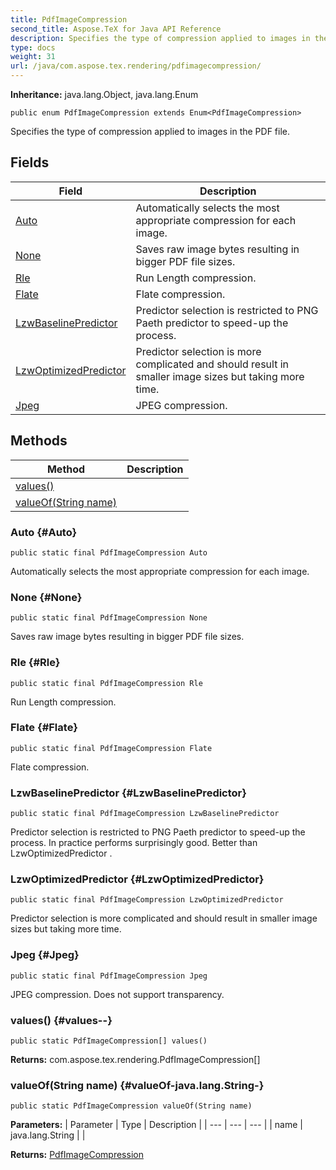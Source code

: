 ```yaml
---
title: PdfImageCompression
second_title: Aspose.TeX for Java API Reference
description: Specifies the type of compression applied to images in the PDF file.
type: docs
weight: 31
url: /java/com.aspose.tex.rendering/pdfimagecompression/
---
```

**Inheritance:**
java.lang.Object, java.lang.Enum
```
public enum PdfImageCompression extends Enum<PdfImageCompression>
```

Specifies the type of compression applied to images in the PDF file.
## Fields

| Field | Description |
| --- | --- |
| [Auto](#Auto) | Automatically selects the most appropriate compression for each image. |
| [None](#None) | Saves raw image bytes resulting in bigger PDF file sizes. |
| [Rle](#Rle) | Run Length compression. |
| [Flate](#Flate) | Flate compression. |
| [LzwBaselinePredictor](#LzwBaselinePredictor) | Predictor selection is restricted to PNG Paeth predictor to speed-up the process. |
| [LzwOptimizedPredictor](#LzwOptimizedPredictor) | Predictor selection is more complicated and should result in smaller image sizes but taking more time. |
| [Jpeg](#Jpeg) | JPEG compression. |
## Methods

| Method | Description |
| --- | --- |
| [values()](#values--) |  |
| [valueOf(String name)](#valueOf-java.lang.String-) |  |
### Auto {#Auto}
```
public static final PdfImageCompression Auto
```


Automatically selects the most appropriate compression for each image.

### None {#None}
```
public static final PdfImageCompression None
```


Saves raw image bytes resulting in bigger PDF file sizes.

### Rle {#Rle}
```
public static final PdfImageCompression Rle
```


Run Length compression.

### Flate {#Flate}
```
public static final PdfImageCompression Flate
```


Flate compression.

### LzwBaselinePredictor {#LzwBaselinePredictor}
```
public static final PdfImageCompression LzwBaselinePredictor
```


Predictor selection is restricted to PNG Paeth predictor to speed-up the process. In practice performs surprisingly good. Better than  LzwOptimizedPredictor .

### LzwOptimizedPredictor {#LzwOptimizedPredictor}
```
public static final PdfImageCompression LzwOptimizedPredictor
```


Predictor selection is more complicated and should result in smaller image sizes but taking more time.

### Jpeg {#Jpeg}
```
public static final PdfImageCompression Jpeg
```


JPEG compression. Does not support transparency.

### values() {#values--}
```
public static PdfImageCompression[] values()
```




**Returns:**
com.aspose.tex.rendering.PdfImageCompression[]
### valueOf(String name) {#valueOf-java.lang.String-}
```
public static PdfImageCompression valueOf(String name)
```




**Parameters:**
| Parameter | Type | Description |
| --- | --- | --- |
| name | java.lang.String |  |

**Returns:**
[PdfImageCompression](../../com.aspose.tex.rendering/pdfimagecompression)
